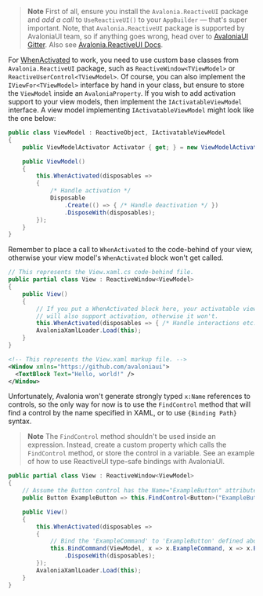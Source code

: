 > **Note** First of all, ensure you install the `Avalonia.ReactiveUI` package and *add a call* to `UseReactiveUI()` to your `AppBuilder` — that's super important. Note, that `Avalonia.ReactiveUI` package is supported by AvaloniaUI team, so if anything goes wrong, head over to [AvaloniaUI Gitter](https://gitter.im/AvaloniaUI/Avalonia). Also see [Avalonia.ReactiveUI Docs](http://avaloniaui.net/docs/reactiveui/).

For [WhenActivated](../when-activated) to work, you need to use custom base classes from `Avalonia.ReactiveUI` package, such as `ReactiveWindow<TViewModel>` or `ReactiveUserControl<TViewModel>`. Of course, you can also implement the `IViewFor<TViewModel>` interface by hand in your class, but ensure to store the `ViewModel` inside an `AvaloniaProperty`. If you wish to add activation support to your view models, then implement the `IActivatableViewModel` interface. A view model implementing `IActivatableViewModel` might look like the one below:

```cs
public class ViewModel : ReactiveObject, IActivatableViewModel
{
    public ViewModelActivator Activator { get; } = new ViewModelActivator();

    public ViewModel()
    {
        this.WhenActivated(disposables =>
        {
            /* Handle activation */
            Disposable
                .Create(() => { /* Handle deactivation */ })
                .DisposeWith(disposables);
        });
    }
}
```

Remember to place a call to `WhenActivated` to the code-behind of your view, otherwise your view model's `WhenActivated` block won't get called.

```cs
// This represents the View.xaml.cs code-behind file.
public partial class View : ReactiveWindow<ViewModel>
{
    public View()
    {
        // If you put a WhenActivated block here, your activatable view model 
        // will also support activation, otherwise it won't.
        this.WhenActivated(disposables => { /* Handle interactions etc. */ });
        AvaloniaXamlLoader.Load(this);
    }
}
```

```xml
<!-- This represents the View.xaml markup file. -->
<Window xmlns="https://github.com/avaloniaui">
  <TextBlock Text="Hello, world!" />
</Window>
```

Unfortunately, Avalonia won't generate strongly typed `x:Name` references to controls, so the only way for now is to use the `FindControl` method that will find a control by the name specified in XAML, or to use `{Binding Path}` syntax.

> **Note** The `FindControl` method shouldn't be used inside an expression. Instead, create a custom property which calls the `FindControl` method, or store the control in a variable. See an example of how to use ReactiveUI type-safe bindings with AvaloniaUI.

```cs
public partial class View : ReactiveWindow<ViewModel>
{
    // Assume the Button control has the Name="ExampleButton" attribute defined in XAML.
    public Button ExampleButton => this.FindControl<Button>("ExampleButton");

    public View()
    {
        this.WhenActivated(disposables => 
        {
            // Bind the 'ExampleCommand' to 'ExampleButton' defined above.
            this.BindCommand(ViewModel, x => x.ExampleCommand, x => x.ExampleButton)
                .DisposeWith(disposables);
        });
        AvaloniaXamlLoader.Load(this);
    }
}
```
